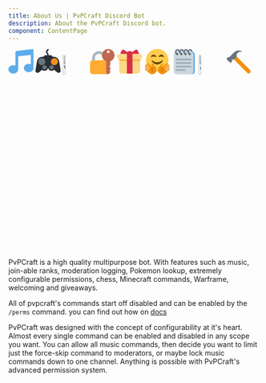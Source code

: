 ```yaml
---
title: About Us | PvPCraft Discord Bot
description: About the PvPCraft Discord bot.
component: ContentPage
---
```

<svg alt="Music" title="Music" style="width: 10%;" xmlns:dc="http://purl.org/dc/elements/1.1/" xmlns:cc="http://creativecommons.org/ns#" xmlns:rdf="http://www.w3.org/1999/02/22-rdf-syntax-ns#" xmlns:svg="http://www.w3.org/2000/svg" xmlns="http://www.w3.org/2000/svg" viewBox="0 0 45 45" style="enable-background:new 0 0 45 45;" xml:space="preserve" version="1.1" id="svg2"><metadata id="metadata8"><rdf:RDF><cc:Work rdf:about=""><dc:format>image/svg+xml</dc:format><dc:type rdf:resource="http://purl.org/dc/dcmitype/StillImage"/></cc:Work></rdf:RDF></metadata><defs id="defs6"><clipPath id="clipPath16" clipPathUnits="userSpaceOnUse"><path id="path18" d="M 0,36 36,36 36,0 0,0 0,36 Z"/></clipPath></defs><g transform="matrix(1.25,0,0,-1.25,0,45)" id="g10"><g id="g12"><g clip-path="url(#clipPath16)" id="g14"><g transform="translate(34.209,35.7935)" id="g20"><path id="path22" style="fill:#5dadec;fill-opacity:1;fill-rule:nonzero;stroke:none" d="m 0,0 -22.418,-2.587 c -0.985,-0.114 -1.791,-1.018 -1.791,-2.009 l 0,-0.198 0,-4.197 0,-14.388 c -0.91,0.372 -1.925,0.585 -3,0.585 -3.865,0 -7,-2.685 -7,-6 0,-3.314 3.135,-6 7,-6 3.865,0 7,2.686 7,6 l 0,18.462 18,2.077 0,-13.124 c -0.91,0.372 -1.925,0.585 -3,0.585 -3.865,0 -7,-2.685 -7,-6 0,-3.314 3.135,-6 7,-6 3.865,0 7,2.686 7,6 l 0,20.803 0,4.395 C 1.791,-0.605 0.985,0.114 0,0"/></g></g></g></g></svg>
<svg alt="Games" title="Games" style="width: 10%;" xmlns:dc="http://purl.org/dc/elements/1.1/" xmlns:cc="http://creativecommons.org/ns#" xmlns:rdf="http://www.w3.org/1999/02/22-rdf-syntax-ns#" xmlns:svg="http://www.w3.org/2000/svg" xmlns="http://www.w3.org/2000/svg" viewBox="0 0 45 45" style="enable-background:new 0 0 45 45;" xml:space="preserve" version="1.1" id="svg2"><metadata id="metadata8"><rdf:RDF><cc:Work rdf:about=""><dc:format>image/svg+xml</dc:format><dc:type rdf:resource="http://purl.org/dc/dcmitype/StillImage"/></cc:Work></rdf:RDF></metadata><defs id="defs6"><clipPath id="clipPath16" clipPathUnits="userSpaceOnUse"><path id="path18" d="M 0,36 36,36 36,0 0,0 0,36 Z"/></clipPath></defs><g transform="matrix(1.25,0,0,-1.25,0,45)" id="g10"><g id="g12"><g clip-path="url(#clipPath16)" id="g14"><g transform="translate(28,10)" id="g20"><path id="path22" style="fill:#292f33;fill-opacity:1;fill-rule:nonzero;stroke:none" d="m 0,0 c 0,-2.762 -2.238,-5 -5,-5 -2.762,0 -5,2.238 -5,5 0,2.762 2.238,5 5,5 2.762,0 5,-2.238 5,-5"/></g><g transform="translate(18,10)" id="g24"><path id="path26" style="fill:#292f33;fill-opacity:1;fill-rule:nonzero;stroke:none" d="m 0,0 c 0,-2.762 -2.239,-5 -5,-5 -2.761,0 -5,2.238 -5,5 0,2.762 2.239,5 5,5 2.761,0 5,-2.238 5,-5"/></g><path id="path28" style="fill:#292f33;fill-opacity:1;fill-rule:nonzero;stroke:none" d="m 26,9 -16,0 0,15.999 16,0 L 26,9 Z"/><g transform="translate(18,17)" id="g30"><path id="path32" style="fill:#292f33;fill-opacity:1;fill-rule:nonzero;stroke:none" d="m 0,0 c 0,4.418 -3.582,8 -8,8 -4.111,0 -7.494,-3.102 -7.945,-7.093 l -0.004,0.002 -2,-12.36 0.004,-0.003 C -17.978,-11.632 -18,-11.813 -18,-12 c 0,-1.657 1.343,-3 3,-3 0.68,0 1.3,0.234 1.803,0.616 l 0.009,-0.006 10.157,8.127 c 0.059,0.047 0.119,0.093 0.177,0.142 l 0.072,0.057 -0.006,0.003 C -1.083,-4.594 0,-2.425 0,0"/></g><g transform="translate(18,17)" id="g34"><path id="path36" style="fill:#292f33;fill-opacity:1;fill-rule:nonzero;stroke:none" d="m 0,0 c 0,4.418 3.582,8 8,8 4.111,0 7.494,-3.102 7.945,-7.093 l 0.004,0.002 2,-12.36 -0.004,-0.003 C 17.978,-11.632 18,-11.813 18,-12 c 0,-1.657 -1.343,-3 -3,-3 -0.68,0 -1.3,0.234 -1.803,0.616 L 13.188,-14.39 3.031,-6.263 C 2.972,-6.216 2.912,-6.17 2.854,-6.121 l -0.072,0.057 0.005,0.003 C 1.084,-4.594 0,-2.425 0,0"/></g><g transform="translate(22,18)" id="g38"><path id="path40" style="fill:#f18f26;fill-opacity:1;fill-rule:nonzero;stroke:none" d="m 0,0 c 0,-2.761 2.24,-5 5,-5 2.762,0 5,2.239 5,5 C 10,2.761 7.762,5 5,5 2.24,5 0,2.761 0,0"/></g><g transform="translate(26,10)" id="g42"><path id="path44" style="fill:#67757f;fill-opacity:1;fill-rule:nonzero;stroke:none" d="m 0,0 c 0,-1.657 -1.343,-3 -3,-3 -1.657,0 -3,1.343 -3,3 0,1.657 1.343,3 3,3 1.657,0 3,-1.343 3,-3"/></g><g transform="translate(16,10)" id="g46"><path id="path48" style="fill:#67757f;fill-opacity:1;fill-rule:nonzero;stroke:none" d="m 0,0 c 0,-1.657 -1.343,-3 -3,-3 -1.657,0 -3,1.343 -3,3 0,1.657 1.343,3 3,3 1.657,0 3,-1.343 3,-3"/></g><g transform="translate(4,18)" id="g50"><path id="path52" style="fill:#67757f;fill-opacity:1;fill-rule:nonzero;stroke:none" d="m 0,0 c 0,-2.761 2.24,-5 5,-5 2.762,0 5,2.239 5,5 C 10,2.761 7.762,5 5,5 2.24,5 0,2.761 0,0"/></g><g transform="translate(28,20.5)" id="g54"><path id="path56" style="fill:#f18f26;fill-opacity:1;fill-rule:nonzero;stroke:none" d="M 0,0 C 0,-0.829 -0.672,-1.5 -1.5,-1.5 -2.328,-1.5 -3,-0.829 -3,0 -3,0.829 -2.328,1.5 -1.5,1.5 -0.672,1.5 0,0.829 0,0"/></g><g transform="translate(31,17.5)" id="g58"><path id="path60" style="fill:#f18f26;fill-opacity:1;fill-rule:nonzero;stroke:none" d="M 0,0 C 0,-0.828 -0.672,-1.5 -1.5,-1.5 -2.328,-1.5 -3,-0.828 -3,0 -3,0.828 -2.328,1.5 -1.5,1.5 -0.672,1.5 0,0.828 0,0"/></g><g transform="translate(18.0005,24.9995)" id="g62"><path id="path64" style="fill:#292f33;fill-opacity:1;fill-rule:nonzero;stroke:none" d="M 0,0 C -0.552,0 -1,0.448 -1,1 -1.001,3.025 -1.545,3.795 -2.071,4.54 -2.506,5.155 -3,5.853 -3,7 c 0,2.588 2.448,3.843 2.552,3.895 0.493,0.249 1.093,0.047 1.342,-0.447 C 1.141,9.954 0.941,9.354 0.447,9.106 0.438,9.102 -1,8.342 -1,7 -1,6.509 -0.828,6.245 -0.439,5.694 0.168,4.836 0.999,3.661 0.999,1 1.001,0.448 0.552,0 0,0"/></g><g transform="translate(24,25)" id="g66"><path id="path68" style="fill:#292f33;fill-opacity:1;fill-rule:nonzero;stroke:none" d="m 0,0 c 0,-1.104 -0.895,-2 -2,-2 l -8,0 c -1.104,0 -2,0.896 -2,2 0,1.105 0.896,2 2,2 l 8,0 C -0.895,2 0,1.105 0,0"/></g></g></g></g></svg>
<img src="https://cdn.discordapp.com/emojis/215375499898257409.png" alt="Warframe" title="Warframe" style="width: 10%;"/>
<svg alt="Perimssions" title="Perimssions" style="width: 10%;" xmlns:dc="http://purl.org/dc/elements/1.1/" xmlns:cc="http://creativecommons.org/ns#" xmlns:rdf="http://www.w3.org/1999/02/22-rdf-syntax-ns#" xmlns:svg="http://www.w3.org/2000/svg" xmlns="http://www.w3.org/2000/svg" viewBox="0 0 45 45" style="enable-background:new 0 0 45 45;" xml:space="preserve" version="1.1" id="svg2"><metadata id="metadata8"><rdf:RDF><cc:Work rdf:about=""><dc:format>image/svg+xml</dc:format><dc:type rdf:resource="http://purl.org/dc/dcmitype/StillImage"/></cc:Work></rdf:RDF></metadata><defs id="defs6"><clipPath id="clipPath16" clipPathUnits="userSpaceOnUse"><path id="path18" d="M 0,36 36,36 36,0 0,0 0,36 Z"/></clipPath></defs><g transform="matrix(1.25,0,0,-1.25,0,45)" id="g10"><g id="g12"><g clip-path="url(#clipPath16)" id="g14"><g transform="translate(13,33)" id="g20"><path id="path22" style="fill:#aab8c2;fill-opacity:1;fill-rule:nonzero;stroke:none" d="m 0,0 c -5.523,0 -10,-4.477 -10,-9.999 l 0,-10.001 4,0 0,10.001 C -6,-6.687 -3.313,-4 0,-4 3.314,-4 6,-6.687 6,-9.999 L 6,-20 l 4,0 0,10.001 C 10,-4.477 5.523,0 0,0"/></g><g transform="translate(26,4)" id="g24"><path id="path26" style="fill:#ffac33;fill-opacity:1;fill-rule:nonzero;stroke:none" d="m 0,0 c 0,-2.209 -1.791,-4 -4,-4 l -18,0 c -2.209,0 -4,1.791 -4,4 l 0,12 c 0,2.209 1.791,4 4,4 l 18,0 c 2.209,0 4,-1.791 4,-4 L 0,0 Z"/></g><g transform="translate(26,33.9995)" id="g28"><path id="path30" style="fill:#c1694f;fill-opacity:1;fill-rule:nonzero;stroke:none" d="m 0,0 c 1.105,0 2,-0.896 2,-2 0,-1.104 -0.895,-2 -2,-2 -1.104,0 -2,0.896 -2,2 0,1.104 0.896,2 2,2 m 9,-7 c 0,4.971 -4.029,9 -9,9 -4.971,0 -9,-4.029 -9,-9 0,-3.917 2.507,-7.24 6,-8.477 L -3,-31.5 c 0,-1.38 1.119,-2.5 2.5,-2.5 1.213,0 2.223,0.865 2.45,2.01 C 1.968,-31.991 1.982,-32 2,-32 c 0.553,0 1,0.448 1,1 l 0,1 c 0,0.553 -0.447,1 -1,1 l 0,1 c 0.553,0 1,0.448 1,1 l 0,2 c 0,0.553 -0.447,1 -1,1 l 0,2.278 c 0.596,0.346 1,0.984 1,1.722 l 0,4.523 c 3.493,1.237 6,4.56 6,8.477"/></g></g></g></g></svg>
<svg alt="Giveaways" title="Giveaways" style="width: 10%;" xmlns:dc="http://purl.org/dc/elements/1.1/" xmlns:cc="http://creativecommons.org/ns#" xmlns:rdf="http://www.w3.org/1999/02/22-rdf-syntax-ns#" xmlns:svg="http://www.w3.org/2000/svg" xmlns="http://www.w3.org/2000/svg" viewBox="0 0 45 45" style="enable-background:new 0 0 45 45;" xml:space="preserve" version="1.1" id="svg2"><metadata id="metadata8"><rdf:RDF><cc:Work rdf:about=""><dc:format>image/svg+xml</dc:format><dc:type rdf:resource="http://purl.org/dc/dcmitype/StillImage"/></cc:Work></rdf:RDF></metadata><defs id="defs6"><clipPath id="clipPath16" clipPathUnits="userSpaceOnUse"><path id="path18" d="M 0,36 36,36 36,0 0,0 0,36 Z"/></clipPath></defs><g transform="matrix(1.25,0,0,-1.25,0,45)" id="g10"><g id="g12"><g clip-path="url(#clipPath16)" id="g14"><g transform="translate(33,5)" id="g20"><path id="path22" style="fill:#fdd888;fill-opacity:1;fill-rule:nonzero;stroke:none" d="m 0,0 c 0,-2.2 -1.8,-4 -4,-4 l -22,0 c -2.2,0 -4,1.8 -4,4 l 0,17 c 0,2.2 1.8,4 4,4 l 22,0 c 2.2,0 4,-1.8 4,-4 L 0,0 Z"/></g><g transform="translate(36,25)" id="g24"><path id="path26" style="fill:#fdd888;fill-opacity:1;fill-rule:nonzero;stroke:none" d="m 0,0 c 0,-2.2 -1.8,-4 -4,-4 l -28,0 c -2.2,0 -4,1.8 -4,4 0,2.2 1.8,4 4,4 L -4,4 C -1.8,4 0,2.2 0,0"/></g><path id="path28" style="fill:#fcab40;fill-opacity:1;fill-rule:nonzero;stroke:none" d="m 33,19 -30,0 0,2 30,0 0,-2 z"/><g transform="translate(19,32.9995)" id="g30"><path id="path32" style="fill:#da2f47;fill-opacity:1;fill-rule:nonzero;stroke:none" d="m 0,0 -1.999,0 c -1.657,0 -3,-1.343 -3,-3 L -5,-3 l 0,-28.999 8,0 L 3,-3 C 3,-1.343 1.657,0 0,0"/></g><g transform="translate(16,29)" id="g34"><path id="path36" style="fill:#da2f47;fill-opacity:1;fill-rule:nonzero;stroke:none" d="M 0,0 C 1.1,0 1.263,0.516 0.361,1.147 L -6.361,5.853 C -7.263,6.484 -8.446,6.219 -8.992,5.264 L -11.008,1.736 C -11.554,0.781 -11.1,0 -10,0 L 0,0 Z"/></g><g transform="translate(20,29)" id="g38"><path id="path40" style="fill:#da2f47;fill-opacity:1;fill-rule:nonzero;stroke:none" d="M 0,0 C -1.1,0 -1.263,0.516 -0.361,1.147 L 6.361,5.853 C 7.263,6.484 8.446,6.219 8.992,5.264 L 11.008,1.736 C 11.554,0.781 11.1,0 10,0 L 0,0 Z"/></g></g></g></g></svg>
<svg alt="Welcoming" title="Welcoming" style="width: 10%;" xmlns:dc="http://purl.org/dc/elements/1.1/" xmlns:cc="http://creativecommons.org/ns#" xmlns:rdf="http://www.w3.org/1999/02/22-rdf-syntax-ns#" xmlns:svg="http://www.w3.org/2000/svg" xmlns="http://www.w3.org/2000/svg" viewBox="0 0 45 45" style="enable-background:new 0 0 45 45;" xml:space="preserve" version="1.1" id="svg2"><metadata id="metadata8"><rdf:RDF><cc:Work rdf:about=""><dc:format>image/svg+xml</dc:format><dc:type rdf:resource="http://purl.org/dc/dcmitype/StillImage"/></cc:Work></rdf:RDF></metadata><defs id="defs6"><clipPath id="clipPath16" clipPathUnits="userSpaceOnUse"><path id="path18" d="M 0,36 36,36 36,0 0,0 0,36 Z"/></clipPath></defs><g transform="matrix(1.25,0,0,-1.25,0,45)" id="g10"><g id="g12"><g clip-path="url(#clipPath16)" id="g14"><g transform="translate(34,20)" id="g20"><path id="path22" style="fill:#ffcc4d;fill-opacity:1;fill-rule:nonzero;stroke:none" d="m 0,0 c 0,-8.834 -7.166,-16 -16,-16 -8.836,0 -16,7.166 -16,16 0,8.836 7.164,16 16,16 C -7.166,16 0,8.836 0,0"/></g><g transform="translate(25.8613,19.8711)" id="g24"><path id="path26" style="fill:#664500;fill-opacity:1;fill-rule:nonzero;stroke:none" d="m 0,0 c -0.15,0.161 -0.374,0.171 -0.535,0.029 -0.033,-0.029 -3.303,-2.9 -7.326,-2.9 -4.013,0 -7.294,2.871 -7.327,2.9 -0.161,0.142 -0.385,0.13 -0.535,-0.029 -0.149,-0.16 -0.181,-0.424 -0.079,-0.628 0.109,-0.215 2.71,-5.243 7.941,-5.243 5.23,0 7.833,5.028 7.94,5.243 C 0.182,-0.423 0.148,-0.16 0,0"/></g><g transform="translate(13.3926,12.8457)" id="g28"><path id="path30" style="fill:#f4900c;fill-opacity:1;fill-rule:nonzero;stroke:none" d="m 0,0 -1.539,2.219 c 0,0 -0.542,0.867 -1.411,0.325 C -3.816,2.003 -3.274,1.135 -3.274,1.135 l 1.758,-3.38 c 0,0 0.144,-0.768 -0.918,0.091 -0.463,0.374 -0.197,0.163 -0.197,0.163 l -0.44,0.361 -5.491,4.508 c 0,0 -0.709,0.748 -1.359,-0.042 -0.648,-0.791 0.222,-1.341 0.222,-1.341 l 5.194,-4.266 c -0.121,-0.12 -0.483,-0.534 -0.6,-0.663 l -5.557,4.56 c 0,0 -0.71,0.749 -1.359,-0.041 -0.649,-0.791 0.223,-1.341 0.223,-1.341 l 5.555,-4.562 c -0.102,-0.14 -0.363,-0.476 -0.459,-0.615 l -4.792,3.934 c 0,0 -0.71,0.748 -1.358,-0.042 -0.65,-0.791 0.223,-1.342 0.223,-1.342 l 5.093,-4.183 C -7.6,-7.244 -7.899,-7.713 -7.946,-7.887 l -3.672,3.012 c 0,0 -0.709,0.752 -1.357,-0.041 -0.65,-0.791 0.223,-1.341 0.223,-1.341 l 5.93,-4.868 c 0,0 0.257,-0.213 0.395,-0.326 2.619,-2.152 6.489,-1.772 8.64,0.848 1.971,2.404 1.817,5.853 -0.24,8.07 C 1.244,-1.75 0.612,-0.879 0,0"/></g><g transform="translate(35.583,7.9297)" id="g32"><path id="path34" style="fill:#f4900c;fill-opacity:1;fill-rule:nonzero;stroke:none" d="m 0,0 c -0.648,0.793 -1.357,0.041 -1.357,0.041 l -3.672,-3.012 c -0.047,0.174 -0.346,0.643 -0.41,0.821 l 5.093,4.183 c 0,0 0.873,0.551 0.223,1.342 -0.648,0.79 -1.358,0.042 -1.358,0.042 l -4.792,-3.934 c -0.096,0.139 -0.357,0.475 -0.459,0.615 l 5.554,4.562 c 0,0 0.873,0.55 0.223,1.341 -0.649,0.79 -1.358,0.041 -1.358,0.041 L -7.87,1.482 c -0.117,0.129 -0.48,0.543 -0.6,0.664 l 5.194,4.265 c 0,0 0.87,0.55 0.222,1.341 -0.65,0.79 -1.359,0.042 -1.359,0.042 l -5.491,-4.508 -0.44,-0.361 c 0,0 0.99,0.841 -0.197,-0.163 -1.188,-1.004 -0.918,-0.091 -0.918,-0.091 l 1.758,3.38 c 0,0 0.543,0.868 -0.324,1.409 -0.87,0.542 -1.412,-0.325 -1.412,-0.325 l -1.538,-2.219 c -0.613,-0.879 -1.244,-1.75 -1.973,-2.533 -2.058,-2.217 -2.212,-5.666 -0.24,-8.07 2.151,-2.62 6.02,-3 8.64,-0.848 0.138,0.113 0.396,0.326 0.396,0.326 l 5.929,4.868 c 0,0 0.872,0.55 0.223,1.341"/></g><g transform="translate(27.6768,25.0171)" id="g36"><path id="path38" style="fill:#664500;fill-opacity:1;fill-rule:nonzero;stroke:none" d="m 0,0 c -0.051,0.122 -1.285,2.983 -3.82,2.983 -2.535,0 -3.769,-2.861 -3.82,-2.983 -0.08,-0.187 -0.028,-0.406 0.123,-0.536 0.15,-0.128 0.366,-0.132 0.524,-0.012 0.01,0.009 1.081,0.816 3.173,0.816 2.079,0 3.149,-0.796 3.174,-0.815 0.075,-0.059 0.164,-0.089 0.254,-0.089 0.095,0 0.19,0.033 0.267,0.099 C 0.028,-0.409 0.08,-0.188 0,0"/></g><g transform="translate(16.6768,25.0171)" id="g40"><path id="path42" style="fill:#664500;fill-opacity:1;fill-rule:nonzero;stroke:none" d="m 0,0 c -0.052,0.122 -1.285,2.983 -3.82,2.983 -2.535,0 -3.769,-2.861 -3.82,-2.983 -0.079,-0.187 -0.028,-0.406 0.123,-0.536 0.151,-0.128 0.366,-0.132 0.523,-0.012 0.011,0.009 1.081,0.816 3.174,0.816 2.079,0 3.149,-0.796 3.173,-0.815 0.076,-0.059 0.165,-0.089 0.255,-0.089 0.095,0 0.19,0.033 0.268,0.099 C 0.028,-0.409 0.079,-0.188 0,0"/></g><g transform="translate(11.1821,10.5225)" id="g44"><path id="path46" style="fill:#b55005;fill-opacity:1;fill-rule:nonzero;stroke:none" d="m 0,0 c 0,0 -2.593,-3.314 0.484,-7.46 0.212,-0.285 0.75,-0.146 0.521,0.187 -0.25,0.365 -2.75,3.896 -0.4,7.057 0,0 -0.381,0.047 -0.605,0.216"/></g><g transform="translate(24.7646,10.4238)" id="g48"><path id="path50" style="fill:#b55005;fill-opacity:1;fill-rule:nonzero;stroke:none" d="m 0,0 c 0,0 2.594,-3.314 -0.484,-7.46 -0.212,-0.285 -0.75,-0.146 -0.522,0.188 0.25,0.364 2.75,3.895 0.401,7.056 0,0 0.381,0.047 0.605,0.216"/></g></g></g></g></svg>
<svg alt="Moderation logging" title="Moderation logging" style="width: 10%;" xmlns:dc="http://purl.org/dc/elements/1.1/" xmlns:cc="http://creativecommons.org/ns#" xmlns:rdf="http://www.w3.org/1999/02/22-rdf-syntax-ns#" xmlns:svg="http://www.w3.org/2000/svg" xmlns="http://www.w3.org/2000/svg" viewBox="0 0 45 45" style="enable-background:new 0 0 45 45;" xml:space="preserve" version="1.1" id="svg2"><metadata id="metadata8"><rdf:RDF><cc:Work rdf:about=""><dc:format>image/svg+xml</dc:format><dc:type rdf:resource="http://purl.org/dc/dcmitype/StillImage"/></cc:Work></rdf:RDF></metadata><defs id="defs6"><clipPath id="clipPath18" clipPathUnits="userSpaceOnUse"><path id="path20" d="M 0,36 36,36 36,0 0,0 0,36 Z"/></clipPath></defs><g transform="matrix(1.25,0,0,-1.25,0,45)" id="g10"><path id="path12" style="fill:#66757f;fill-opacity:1;fill-rule:nonzero;stroke:none" d="m 27.814,29.609 1.996,0 0,2.391 -1.996,0 0,-2.391 z"/><g id="g14"><g clip-path="url(#clipPath18)" id="g16"><g transform="translate(29,32)" id="g22"><path id="path24" style="fill:#55acee;fill-opacity:1;fill-rule:nonzero;stroke:none" d="m 0,0 -20,0 c -2.209,0 -4,-1.791 -4,-4 l 0,-24 c 0,-2.209 1.791,-4 4,-4 l 20,0 c 2.209,0 4,1.791 4,4 L 4,-4 C 4,-1.791 2.209,0 0,0"/></g><g transform="translate(27,32)" id="g26"><path id="path28" style="fill:#ccd6dd;fill-opacity:1;fill-rule:nonzero;stroke:none" d="m 0,0 -20,0 c -2.209,0 -4,-1.791 -4,-4 l 0,-24 c 0,-2.209 1.791,-4 4,-4 l 20,0 c 2.209,0 4,1.791 4,4 L 4,-4 C 4,-1.791 2.209,0 0,0"/></g><g transform="translate(28,21)" id="g30"><path id="path32" style="fill:#99aab5;fill-opacity:1;fill-rule:nonzero;stroke:none" d="m 0,0 c 0,-0.553 -0.447,-1 -1,-1 l -20,0 c -0.552,0 -1,0.447 -1,1 0,0.552 0.448,1 1,1 L -1,1 C -0.447,1 0,0.552 0,0"/></g><g transform="translate(28,16)" id="g34"><path id="path36" style="fill:#99aab5;fill-opacity:1;fill-rule:nonzero;stroke:none" d="m 0,0 c 0,-0.553 -0.447,-1 -1,-1 l -20,0 c -0.552,0 -1,0.447 -1,1 0,0.553 0.448,1 1,1 L -1,1 C -0.447,1 0,0.553 0,0"/></g><g transform="translate(28,11)" id="g38"><path id="path40" style="fill:#99aab5;fill-opacity:1;fill-rule:nonzero;stroke:none" d="m 0,0 c 0,-0.553 -0.447,-1 -1,-1 l -20,0 c -0.552,0 -1,0.447 -1,1 0,0.553 0.448,1 1,1 L -1,1 C -0.447,1 0,0.553 0,0"/></g><g transform="translate(20,6)" id="g42"><path id="path44" style="fill:#99aab5;fill-opacity:1;fill-rule:nonzero;stroke:none" d="m 0,0 c 0,-0.553 -0.447,-1 -1,-1 l -12,0 c -0.552,0 -1,0.447 -1,1 0,0.553 0.448,1 1,1 L -1,1 C -0.447,1 0,0.553 0,0"/></g><g transform="translate(7.8359,27.2695)" id="g46"><path id="path48" style="fill:#292f33;fill-opacity:1;fill-rule:nonzero;stroke:none" d="m 0,0 c -0.702,0 -1.271,0.666 -1.271,1.489 0,0.823 0.569,1.49 1.271,1.49 0.701,0 1.27,-0.667 1.27,-1.49 C 1.27,0.666 0.701,0 0,0"/></g><g transform="translate(8.543,28.917)" id="g50"><path id="path52" style="fill:#66757f;fill-opacity:1;fill-rule:nonzero;stroke:none" d="m 0,0 c -0.055,0.479 -0.374,0.792 -0.729,1.017 -0.485,0.306 -1,1.007 -1,1.876 0,1.105 0.671,2.095 1.5,2.095 0.83,0 1.501,-0.905 1.501,-1.905 l 1.996,0 c -0.021,2 -1.576,3.821 -3.497,3.821 -1.933,0 -3.5,-1.819 -3.5,-4.005 0,-1.853 1.045,-3.371 2.57,-3.925 C -0.4,-1.302 0.064,-0.579 0,0"/></g><g transform="translate(13.8359,27.2695)" id="g54"><path id="path56" style="fill:#292f33;fill-opacity:1;fill-rule:nonzero;stroke:none" d="m 0,0 c -0.702,0 -1.271,0.666 -1.271,1.489 0,0.823 0.569,1.49 1.271,1.49 0.701,0 1.27,-0.667 1.27,-1.49 C 1.27,0.666 0.701,0 0,0"/></g><g transform="translate(14.543,28.917)" id="g58"><path id="path60" style="fill:#66757f;fill-opacity:1;fill-rule:nonzero;stroke:none" d="m 0,0 c -0.055,0.479 -0.374,0.792 -0.729,1.017 -0.485,0.306 -1,1.007 -1,1.876 0,1.105 0.671,2.095 1.5,2.095 0.83,0 1.5,-0.905 1.5,-1.905 l 1.997,0 c -0.021,2 -1.576,3.821 -3.497,3.821 -1.933,0 -3.5,-1.819 -3.5,-4.005 0,-1.853 1.045,-3.371 2.57,-3.925 C -0.4,-1.302 0.064,-0.579 0,0"/></g><g transform="translate(19.8359,27.2695)" id="g62"><path id="path64" style="fill:#292f33;fill-opacity:1;fill-rule:nonzero;stroke:none" d="m 0,0 c -0.702,0 -1.271,0.666 -1.271,1.489 0,0.823 0.569,1.49 1.271,1.49 0.701,0 1.27,-0.667 1.27,-1.49 C 1.27,0.666 0.701,0 0,0"/></g><g transform="translate(20.543,28.917)" id="g66"><path id="path68" style="fill:#66757f;fill-opacity:1;fill-rule:nonzero;stroke:none" d="m 0,0 c -0.055,0.479 -0.374,0.792 -0.729,1.017 -0.485,0.306 -1,1.007 -1,1.876 0,1.105 0.671,2.095 1.5,2.095 0.83,0 1.5,-0.905 1.5,-1.905 l 1.997,0 c -0.021,2 -1.576,3.821 -3.497,3.821 -1.933,0 -3.5,-1.819 -3.5,-4.005 0,-1.853 1.045,-3.371 2.57,-3.925 C -0.4,-1.302 0.064,-0.579 0,0"/></g><g transform="translate(25.8359,27.2695)" id="g70"><path id="path72" style="fill:#292f33;fill-opacity:1;fill-rule:nonzero;stroke:none" d="m 0,0 c -0.702,0 -1.271,0.666 -1.271,1.489 0,0.823 0.569,1.49 1.271,1.49 0.701,0 1.27,-0.667 1.27,-1.49 C 1.27,0.666 0.701,0 0,0"/></g><g transform="translate(26.543,28.917)" id="g74"><path id="path76" style="fill:#66757f;fill-opacity:1;fill-rule:nonzero;stroke:none" d="m 0,0 c -0.055,0.479 -0.374,0.792 -0.729,1.017 -0.485,0.306 -1,1.007 -1,1.876 0,1.105 0.671,2.095 1.5,2.095 0.83,0 1.5,-0.905 1.5,-1.905 l 1.997,0 c -0.021,2 -1.576,3.821 -3.497,3.821 -1.933,0 -3.5,-1.819 -3.5,-4.005 0,-1.853 1.045,-3.371 2.57,-3.925 C -0.4,-1.302 0.064,-0.579 0,0"/></g></g></g></g></svg>
<img src="https://cdn.discordapp.com/emojis/230771178065756160.png" alt="Chess" title="Chess" style="width: 10%;"/>
<svg alt="Purging" title="Purging" style="width: 10%;" xmlns:dc="http://purl.org/dc/elements/1.1/" xmlns:cc="http://creativecommons.org/ns#" xmlns:rdf="http://www.w3.org/1999/02/22-rdf-syntax-ns#" xmlns:svg="http://www.w3.org/2000/svg" xmlns="http://www.w3.org/2000/svg" viewBox="0 0 45 45" style="enable-background:new 0 0 45 45;" xml:space="preserve" version="1.1" id="svg2"><metadata id="metadata8"><rdf:RDF><cc:Work rdf:about=""><dc:format>image/svg+xml</dc:format><dc:type rdf:resource="http://purl.org/dc/dcmitype/StillImage"/></cc:Work></rdf:RDF></metadata><defs id="defs6"><clipPath id="clipPath16" clipPathUnits="userSpaceOnUse"><path id="path18" d="M 0,36 36,36 36,0 0,0 0,36 Z"/></clipPath></defs><g transform="matrix(1.25,0,0,-1.25,0,45)" id="g10"><g id="g12"><g clip-path="url(#clipPath16)" id="g14"><g transform="translate(29.8789,2.1211)" id="g20"><path id="path22" style="fill:#f4900c;fill-opacity:1;fill-rule:nonzero;stroke:none" d="M 0,0 C 1.166,-1.166 3.021,-1.221 4.121,-0.121 5.221,0.979 5.166,2.834 4,4 l -21.758,21.758 c -1.166,1.166 -3.021,1.221 -4.121,0.121 -1.1,-1.1 -1.045,-2.955 0.121,-4.121 L 0,0 Z"/></g><g transform="translate(22,33)" id="g24"><path id="path26" style="fill:#66757f;fill-opacity:1;fill-rule:nonzero;stroke:none" d="m 0,0 c 0,0 -6,3 -11,-2 l -7,-7 c 0,0 -1,1 -2,0 l -1,-1 c 0,0 -1,-1 0,-2 l 4,-4 c 0,0 1,-1 2,0 l 1,1 c 0,0 1,1 0,2 -0.023,0.023 -0.053,0.053 -0.078,0.078 0.77,0.743 1.923,1.5 3.078,0.922 l 4,4 c 0,0 -1,3 1,5 2,2 3,2 5,2 2,0 1,1 1,1"/></g></g></g></g></svg>


PvPCraft is a high quality multipurpose bot. With features such as music, join-able ranks, moderation logging, Pokemon lookup,
extremely configurable permissions, chess, Minecraft commands, Warframe, welcoming and giveaways.

All of pvpcraft's commands start off disabled and can be enabled by the `/perms` command. you can find out how on [docs](https://bot.pvpcraft.ca/docs)

PvPCraft was designed with the concept of configurability at it's heart. Almost every single command can be enabled and disabled in any scope you want.
You can allow all music commands, then decide you want to limit just the force-skip command to moderators, or maybe lock music commands down to one channel.
Anything is possible with PvPCraft's advanced permission system.


